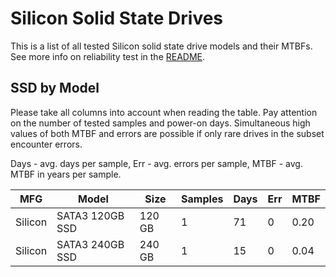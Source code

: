 Silicon Solid State Drives
==========================

This is a list of all tested Silicon solid state drive models and their MTBFs. See
more info on reliability test in the [README](https://github.com/bsdhw/SMART).

SSD by Model
------------

Please take all columns into account when reading the table. Pay attention on the
number of tested samples and power-on days. Simultaneous high values of both MTBF
and errors are possible if only rare drives in the subset encounter errors.

Days - avg. days per sample,
Err  - avg. errors per sample,
MTBF - avg. MTBF in years per sample.

| MFG       | Model              | Size   | Samples | Days  | Err   | MTBF |
|-----------|--------------------|--------|---------|-------|-------|------|
| Silicon   | SATA3 120GB SSD    | 120 GB | 1       | 71    | 0     | 0.20   |
| Silicon   | SATA3 240GB SSD    | 240 GB | 1       | 15    | 0     | 0.04   |
